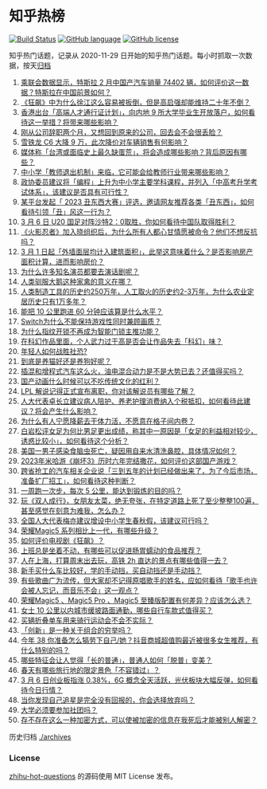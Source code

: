 # 知乎热榜
[![Build Status](https://github.com/ToWeLong/zhihu-hot-questions/workflows/CI/badge.svg)](https://github.com/ToWeLong/zhihu-hot-questions/actions)
[![GitHub language](https://img.shields.io/badge/language-golang-orange.svg)](https://golang.org/)
[![GitHub license](https://img.shields.io/github/license/ToWeLong/zhihu-hot-questions)](https://github.com/ToWeLong/zhihu-hot-questions/blob/main/LICENSE)

知乎热门话题，记录从 2020-11-29 日开始的知乎热门话题。每小时抓取一次数据，按天[归档](./archives)

<!-- BEGIN -->

1. [乘联会数据显示，特斯拉 2 月中国产汽车销量 74402 辆，如何评价这一数据？特斯拉在中国前景如何？](https://www.zhihu.com/question/587344317)
1. [《狂飙》中为什么徐江这么容易被扳倒，但是高启强却能维持二十年不倒？](https://www.zhihu.com/question/583429203)
1. [香港出台「高端人才通行证计划」，向内地 9 所大学毕业生开放落户，如何看待这一举措？将带来哪些影响？](https://www.zhihu.com/question/587865322)
1. [刚从公司辞职两个月，又想回到原来的公司，回去会不会很丢脸？](https://www.zhihu.com/question/585892133)
1. [雪铁龙 C6 大降 9 万，此次降价对车辆销售有何影响？](https://www.zhihu.com/question/587830236)
1. [媒体称「台湾或面临史上最久缺蛋荒」，将会造成哪些影响？背后原因有哪些？](https://www.zhihu.com/question/587955005)
1. [中小学「教师退出机制」来临，它可能会给教师行业带来哪些影响？](https://www.zhihu.com/question/587883968)
1. [政协委员建议将「编程」上升为中小学主要学科课程，并列入「中高考升学考试体系」，该建议是否具有可行性？](https://www.zhihu.com/question/587886046)
1. [某平台发起「 2023 丑东西大赛」评选，邀请网友推荐各类「丑东西」，如何看待引领「丑」风这一行为？](https://www.zhihu.com/question/587126096)
1. [3 月 6 日 U20 国足对阵沙特2：0取胜，你如何看待中国队取得胜利？](https://www.zhihu.com/question/587952159)
1. [《火影忍者》加入晓组织后，为什么所有人都心甘情愿被命令？他们不想反抗吗？](https://www.zhihu.com/question/586130034)
1. [3 月 1 日起「外墙面层均计入建筑面积」，此举这意味着什么？是否影响房产面积计算，进而影响房价？](https://www.zhihu.com/question/587580594)
1. [为什么许多知名演员都要去演话剧呢？](https://www.zhihu.com/question/306573807)
1. [人类驯服大鹅这种家禽的意义在哪？](https://www.zhihu.com/question/587505253)
1. [人类制造工具的历史约250万年，人工取火的历史约2-3万年，为什么农业定居历史只有1万多年？](https://www.zhihu.com/question/587634996)
1. [能把 10 公里跑进 60 分钟应该算是什么水平？](https://www.zhihu.com/question/585893122)
1. [Switch为什么不能保持游戏性同时兼顾画质？](https://www.zhihu.com/question/584736422)
1. [为什么指纹开锁不再成为智能门锁主推功能？](https://www.zhihu.com/question/587446485)
1. [在科幻作品里面，个人武力过于高是否会让作品失去「科幻」味？](https://www.zhihu.com/question/550879141)
1. [年轻人如何战胜社恐?](https://www.zhihu.com/question/584761735)
1. [到底是养猫好还是养狗好呢？](https://www.zhihu.com/question/587301434)
1. [插混和增程式汽车这么火，油电混合动力是不是大势已去？还值得买吗？](https://www.zhihu.com/question/586999681)
1. [国产动画什么时候可以不吃传统文化的红利？](https://www.zhihu.com/question/579617873)
1. [LPL 解说记得正式宣布离职，你对该解说员有哪些了解？](https://www.zhihu.com/question/587823090)
1. [人大代表卓长立建议病人陪护、养老护理消费纳入个税抵扣，如何看待此建议？将会产生什么影响？](https://www.zhihu.com/question/587874973)
1. [为什么有人宁愿降薪去干体力活，不愿意在格子间内卷？](https://www.zhihu.com/question/586742537)
1. [白岩松评女足为何比男足更出成绩，称其中一原因是「女足的利益相对较少，诱惑比较小」，如何看待这个分析？](https://www.zhihu.com/question/587812387)
1. [美国一男子感染食脑虫死亡，疑因用自来水清洗鼻腔，具体情况如何？](https://www.zhihu.com/question/587483178)
1. [2023年米哈游《崩坏3》历时六年完结撒花，如何评价这部国产游戏？](https://www.zhihu.com/question/587428441)
1. [跨省抢工的汽车相关企业说「三到五年的计划已经做出来了，为了今后市场，准备扩厂招工」，如何看待这种判断？](https://www.zhihu.com/question/587294828)
1. [一周跑一次步，每次 5 公里，能达到锻炼的目的吗？](https://www.zhihu.com/question/586704214)
1. [玩《双人成行》，女朋友太菜，绝无夸张，在特定道路上死了至少整整100遍，甚至感觉在刻意为难我，怎么办？](https://www.zhihu.com/question/452785716)
1. [全国人大代表梅亦建议增设中小学生春秋假，该建议可行吗？](https://www.zhihu.com/question/587877857)
1. [荣耀Magic5 系列相比上一代，有哪些升级？](https://www.zhihu.com/question/587917876)
1. [如何评价电视剧《狂飙》？](https://www.zhihu.com/question/578521290)
1. [上班总是坐着不动，有哪些可以促进肠胃蠕动的食品推荐？](https://www.zhihu.com/question/585692118)
1. [人在上海，打算周末出去玩，高铁 2h 直达的景点有哪些值得一去？](https://www.zhihu.com/question/582817632)
1. [新手买什么车比较好，学的手动挡，买自动挡还是手动挡？](https://www.zhihu.com/question/586929047)
1. [有些歌曲广为流传，但大家却不记得原唱歌手的姓名，应如何看待「歌手也许会被人忘记，而音乐不会」这一观点？](https://www.zhihu.com/question/587849087)
1. [荣耀Magic5 、Magic5 Pro 、Magic5 至臻版配置有何差异？应该怎么选？](https://www.zhihu.com/question/587901049)
1. [女士 10 公里以内城市缓坡路面通勤，哪些自行车款式值得买？](https://www.zhihu.com/question/586824553)
1. [买辆折叠单车用来骑行运动会不会不实际？](https://www.zhihu.com/question/586697193)
1. [「创新」是一种关于组合的穷举吗？](https://www.zhihu.com/question/586900112)
1. [今年 38 你准备怎么犒劳下自己/她？抖音商城超值购最近被很多女生推荐，有什么特别的吗？](https://www.zhihu.com/question/587497074)
1. [哪些特征会让人觉得「长的普通」，普通人如何「脱普」变美？](https://www.zhihu.com/question/585545755)
1. [春天有哪些旅行地的限定景色「不容错过」？](https://www.zhihu.com/question/585170154)
1. [3 月 6 日创业板指涨 0.38%，6G 概念全天活跃，光伏板块大幅反弹，如何看待今日行情？](https://www.zhihu.com/question/587831648)
1. [当你发现自己追星是完全没有回报的，你会选择放弃吗？](https://www.zhihu.com/question/587482992)
1. [大学必须要参加社团吗？](https://www.zhihu.com/question/585466824)
1. [存不存在这么一种加密方式，可以使被加密的信息在我死后才能被别人解密？](https://www.zhihu.com/question/537535862)

<!-- END -->

历史归档 [./archives](./archives)


### License
[zhihu-hot-questions](https://github.com/towelong/zhihu-hot-questions) 的源码使用 MIT License 发布。